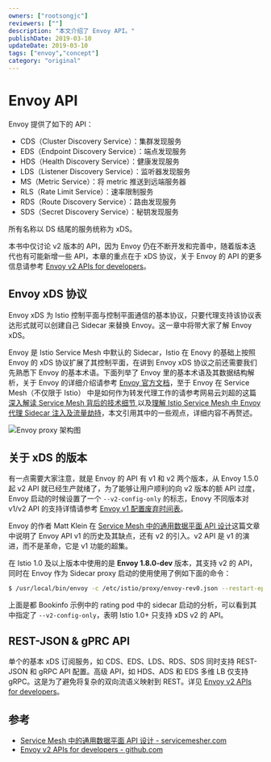 ```yaml
---
owners: ["rootsongjc"]
reviewers: [""]
description: "本文介绍了 Envoy API。"
publishDate: 2019-03-10
updateDate: 2019-03-10
tags: ["envoy","concept"]
category: "original"
---
```


# Envoy API

Envoy 提供了如下的 API：

- CDS（Cluster Discovery Service）：集群发现服务
- EDS（Endpoint Discovery Service）：端点发现服务
- HDS（Health Discovery Service）：健康发现服务
- LDS（Listener Discovery Service）：监听器发现服务
- MS（Metric Service）：将 metric 推送到远端服务器
- RLS（Rate Limit Service）：速率限制服务
- RDS（Route Discovery Service）：路由发现服务
- SDS（Secret Discovery Service）：秘钥发现服务

所有名称以 DS 结尾的服务统称为 xDS。

本书中仅讨论 v2 版本的 API，因为 Envoy 仍在不断开发和完善中，随着版本迭代也有可能新增一些 API，本章的重点在于 xDS 协议，关于 Envoy 的 API 的更多信息请参考 [Envoy v2 APIs for developers](https://github.com/envoyproxy/envoy/blob/master/api/API_OVERVIEW.md)。

## Envoy xDS 协议

Envoy xDS 为 Istio 控制平面与控制平面通信的基本协议，只要代理支持该协议表达形式就可以创建自己 Sidecar 来替换 Envoy。这一章中将带大家了解 Envoy xDS。

Envoy 是 Istio Service Mesh 中默认的 Sidecar，Istio 在 Enovy 的基础上按照 Envoy 的 xDS 协议扩展了其控制平面，在讲到 Envoy xDS 协议之前还需要我们先熟悉下 Envoy 的基本术语。下面列举了 Envoy 里的基本术语及其数据结构解析，关于 Envoy 的详细介绍请参考 [Envoy 官方文档](http://www.servicemesher.com/envoy/)，至于 Envoy 在 Service Mesh（不仅限于 Istio） 中是如何作为转发代理工作的请参考网易云刘超的这篇[深入解读 Service Mesh 背后的技术细节 ](https://www.cnblogs.com/163yun/p/8962278.html)以及[理解 Istio Service Mesh 中 Envoy 代理 Sidecar 注入及流量劫持](https://jimmysong.io/posts/envoy-sidecar-injection-in-istio-service-mesh-deep-dive/)，本文引用其中的一些观点，详细内容不再赘述。

![Envoy proxy 架构图](https://ws2.sinaimg.cn/large/006tNc79ly1fz69bsaqk7j314k0tsq90.jpg)

## 关于 xDS 的版本

有一点需要大家注意，就是 Envoy 的 API 有 v1 和 v2 两个版本，从 Envoy 1.5.0 起 v2 API 就已经生产就绪了，为了能够让用户顺利的向 v2 版本的额 API 过度，Envoy 启动的时候设置了一个 `--v2-config-only` 的标志，Enovy 不同版本对 v1/v2 API 的支持详情请参考 [Envoy v1 配置废弃时间表](https://groups.google.com/forum/#!topic/envoy-announce/Lb1QZcSclGQ)。

Envoy 的作者 Matt Klein 在 [Service Mesh 中的通用数据平面 API 设计](http://www.servicemesher.com/blog/the-universal-data-plane-api/)这篇文章中说明了 Envoy API v1 的历史及其缺点，还有 v2 的引入。v2 API 是 v1 的演进，而不是革命，它是 v1 功能的超集。

在 Istio 1.0 及以上版本中使用的是 **Envoy 1.8.0-dev** 版本，其支持 v2 的 API，同时在 Envoy 作为 Sidecar proxy 启动的使用使用了例如下面的命令：

```bash
$ /usr/local/bin/envoy -c /etc/istio/proxy/envoy-rev0.json --restart-epoch 0 --drain-time-s 45 --parent-shutdown-time-s 60 --service-cluster ratings --service-node sidecar~172.33.14.2~ratings-v1-8558d4458d-ld8x9.default~default.svc.cluster.local --max-obj-name-len 189 --allow-unknown-fields -l warn --v2-config-only
```

上面是都 Bookinfo 示例中的 rating pod 中的 sidecar 启动的分析，可以看到其中指定了 `--v2-config-only`，表明 Istio 1.0+ 只支持 xDS v2 的 API。

## REST-JSON & gPRC API

单个的基本 xDS 订阅服务，如 CDS、EDS、LDS、RDS、SDS 同时支持 REST-JSON 和 gRPC API 配置。高级 API，如 HDS、ADS 和 EDS 多维 LB 仅支持 gRPC。这是为了避免将复杂的双向流语义映射到 REST。详见 [Envoy v2 APIs for developers](https://github.com/envoyproxy/envoy/blob/master/api/API_OVERVIEW.md)。

## 参考

- [Service Mesh 中的通用数据平面 API 设计 - servicemesher.com](http://www.servicemesher.com/blog/the-universal-data-plane-api/)
- [Envoy v2 APIs for developers - github.com](https://github.com/envoyproxy/envoy/blob/master/api/API_OVERVIEW.md)